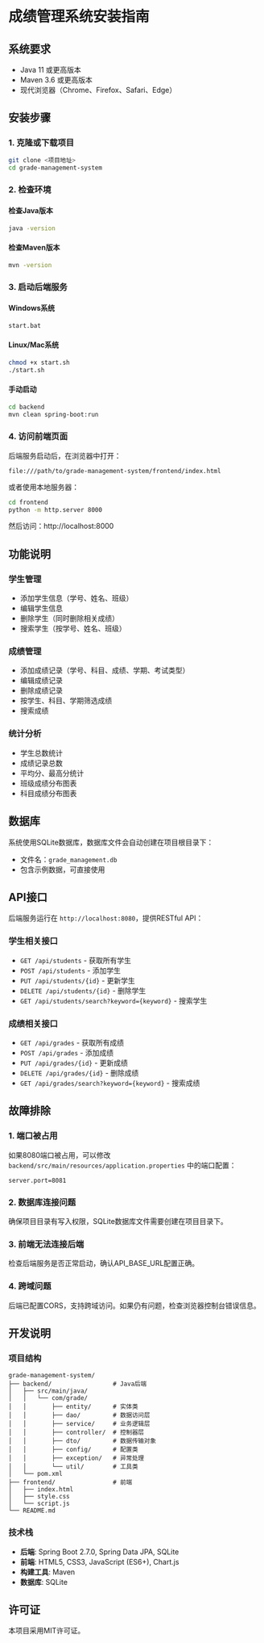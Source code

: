 # 成绩管理系统安装指南

## 系统要求

- Java 11 或更高版本
- Maven 3.6 或更高版本
- 现代浏览器（Chrome、Firefox、Safari、Edge）

## 安装步骤

### 1. 克隆或下载项目

```bash
git clone <项目地址>
cd grade-management-system
```

### 2. 检查环境

#### 检查Java版本
```bash
java -version
```

#### 检查Maven版本
```bash
mvn -version
```

### 3. 启动后端服务

#### Windows系统
```bash
start.bat
```

#### Linux/Mac系统
```bash
chmod +x start.sh
./start.sh
```

#### 手动启动
```bash
cd backend
mvn clean spring-boot:run
```

### 4. 访问前端页面

后端服务启动后，在浏览器中打开：
```
file:///path/to/grade-management-system/frontend/index.html
```

或者使用本地服务器：
```bash
cd frontend
python -m http.server 8000
```
然后访问：http://localhost:8000

## 功能说明

### 学生管理
- 添加学生信息（学号、姓名、班级）
- 编辑学生信息
- 删除学生（同时删除相关成绩）
- 搜索学生（按学号、姓名、班级）

### 成绩管理
- 添加成绩记录（学号、科目、成绩、学期、考试类型）
- 编辑成绩记录
- 删除成绩记录
- 按学生、科目、学期筛选成绩
- 搜索成绩

### 统计分析
- 学生总数统计
- 成绩记录总数
- 平均分、最高分统计
- 班级成绩分布图表
- 科目成绩分布图表

## 数据库

系统使用SQLite数据库，数据库文件会自动创建在项目根目录下：
- 文件名：`grade_management.db`
- 包含示例数据，可直接使用

## API接口

后端服务运行在 `http://localhost:8080`，提供RESTful API：

### 学生相关接口
- `GET /api/students` - 获取所有学生
- `POST /api/students` - 添加学生
- `PUT /api/students/{id}` - 更新学生
- `DELETE /api/students/{id}` - 删除学生
- `GET /api/students/search?keyword={keyword}` - 搜索学生

### 成绩相关接口
- `GET /api/grades` - 获取所有成绩
- `POST /api/grades` - 添加成绩
- `PUT /api/grades/{id}` - 更新成绩
- `DELETE /api/grades/{id}` - 删除成绩
- `GET /api/grades/search?keyword={keyword}` - 搜索成绩

## 故障排除

### 1. 端口被占用
如果8080端口被占用，可以修改 `backend/src/main/resources/application.properties` 中的端口配置：
```properties
server.port=8081
```

### 2. 数据库连接问题
确保项目目录有写入权限，SQLite数据库文件需要创建在项目目录下。

### 3. 前端无法连接后端
检查后端服务是否正常启动，确认API_BASE_URL配置正确。

### 4. 跨域问题
后端已配置CORS，支持跨域访问。如果仍有问题，检查浏览器控制台错误信息。

## 开发说明

### 项目结构
```
grade-management-system/
├── backend/                 # Java后端
│   ├── src/main/java/
│   │   └── com/grade/
│   │       ├── entity/      # 实体类
│   │       ├── dao/         # 数据访问层
│   │       ├── service/     # 业务逻辑层
│   │       ├── controller/  # 控制器层
│   │       ├── dto/         # 数据传输对象
│   │       ├── config/      # 配置类
│   │       ├── exception/   # 异常处理
│   │       └── util/        # 工具类
│   └── pom.xml
├── frontend/                # 前端
│   ├── index.html
│   ├── style.css
│   └── script.js
└── README.md
```

### 技术栈
- **后端**: Spring Boot 2.7.0, Spring Data JPA, SQLite
- **前端**: HTML5, CSS3, JavaScript (ES6+), Chart.js
- **构建工具**: Maven
- **数据库**: SQLite

## 许可证

本项目采用MIT许可证。
